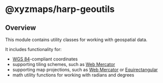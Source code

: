 # @xyzmaps/harp-geoutils

## Overview

This module contains utility classes for working with geospatial data.

It includes functionality for:

* [WGS 84](https://en.wikipedia.org/wiki/World_Geodetic_System)-compliant coordinates
* supporting tiling schemes, such as [Web Mercator](https://en.wikipedia.org/wiki/Web_Mercator_projection) 
* supporting map projections, such as [Web Mercator](https://en.wikipedia.org/wiki/Web_Mercator_projection) or [Equirectangular](https://en.wikipedia.org/wiki/Equirectangular_projection)
* math utility functions for working with radians and degrees
